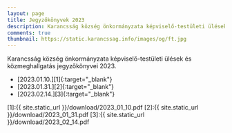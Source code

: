 ```yaml
---
layout: page
title: Jegyzőkönyvek 2023
description: Karancsság község önkormányzata képviselő-testületi ülések és közmeghallgatás jegyzőkönyvei 2023.
comments: true
thumbnail: https://static.karancssag.info/images/og/ft.jpg
---
```


Karancsság község önkormányzata képviselő-testületi ülések és közmeghallgatás jegyzőkönyvei 2023.

+ [2023.01.10.][1]{:target="_blank"}
+ [2023.01.31.][2]{:target="_blank"}
+ [2023.02.14.][3]{:target="_blank"}



[1]:{{ site.static_url }}/download/2023_01_10.pdf
[2]:{{ site.static_url }}/download/2023_01_31.pdf
[3]:{{ site.static_url }}/download/2023_02_14.pdf


